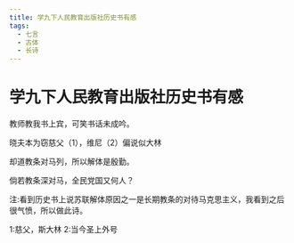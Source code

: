 ```yaml
---
title: 学九下人民教育出版社历史书有感
tags:
  - 七言
  - 古体
  - 长诗
---
```


# 学九下人民教育出版社历史书有感

教师教我书上宾，可笑书话未成吟。

晓夫本为窃慈父（1），维尼（2）偏说似大林

却道教条对马列，所以解体是殷勤。

倘若教条深对马，全民党国又何人？

注:看到历史书上说苏联解体原因之一是长期教条的对待马克思主义，我看到之后很气愤，所以做此诗。

1:慈父，斯大林
2:当今圣上外号